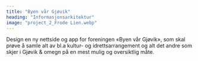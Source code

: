 ```yaml
---
title: "Byen vår Gjøvik"
heading: "Informasjonsarkitektur"
image: "project_2_Frode Lien.webp"
---
```


Design en ny nettside og app for foreningen «Byen vår Gjøvik», som skal prøve å samle alt av bl.a kultur- og idrettsarrangement og alt det andre som skjer i Gjøvik & omegn på en mest mulig og oversiktlig måte.
